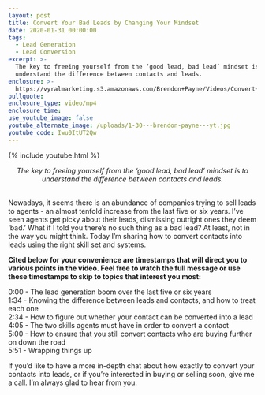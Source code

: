 ```yaml
---
layout: post
title: Convert Your Bad Leads by Changing Your Mindset
date: 2020-01-31 00:00:00
tags:
  - Lead Generation
  - Lead Conversion
excerpt: >-
  The key to freeing yourself from the ‘good lead, bad lead’ mindset is to
  understand the difference between contacts and leads.
enclosure: >-
  https://vyralmarketing.s3.amazonaws.com/Brendon+Payne/Videos/Convert+Your+Bad+Leads+by+Changing+Your+Mindset.mp4
pullquote:
enclosure_type: video/mp4
enclosure_time:
use_youtube_image: false
youtube_alternate_image: /uploads/1-30---brendon-payne---yt.jpg
youtube_code: Iwu0ItUT2Qw
---
```


{% include youtube.html %}

<center><em>The key to freeing yourself from the &lsquo;good lead, bad lead&rsquo; mindset is to understand the difference between contacts and leads.</em></center>

<br>Nowadays, it seems there is an abundance of companies trying to sell leads to agents - an almost tenfold increase from the last five or six years. I’ve seen agents get picky about their leads, dismissing outright ones they deem ‘bad.’ What if I told you there’s no such thing as a bad lead? At least, not in the way you might think. Today I’m sharing how to convert contacts into leads using the right skill set and systems.

**Cited below for your convenience are timestamps that will direct you to various points in the video. Feel free to watch the full message or use these timestamps to skip to topics that interest you most:**

0:00 - The lead generation boom over the last five or six years<br>1:34 - Knowing the difference between leads and contacts, and how to treat each one<br>2:34 - How to figure out whether your contact can be converted into a lead<br>4:05 - The two skills agents must have in order to convert a contact<br>5:00 - How to ensure that you still convert contacts who are buying further on down the road<br>5:51 - Wrapping things up

If you’d like to have a more in-depth chat about how exactly to convert your contacts into leads, or if you’re interested in buying or selling soon, give me a call. I’m always glad to hear from you.